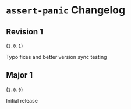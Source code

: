 # `assert-panic` Changelog

## Revision 1

(`1.0.1`)

Typo fixes and better version sync testing

## Major 1

(`1.0.0`)

Initial release

